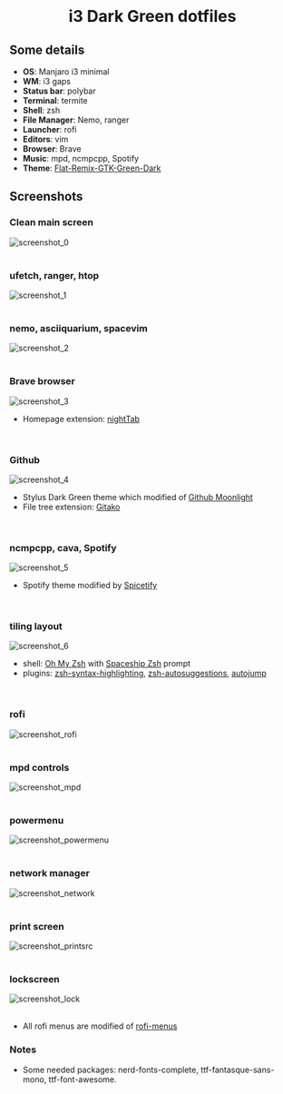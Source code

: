<br />
<p align="center">
  <h1 align="center">i3 Dark Green dotfiles</h1>
</p>

<!-- Some details -->
## Some details
+ **OS**: Manjaro i3 minimal
+ **WM**: i3 gaps
+ **Status bar**: polybar
+ **Terminal**: termite
+ **Shell**: zsh
+ **File Manager**: Nemo, ranger
+ **Launcher**: rofi
+ **Editors**: vim
+ **Browser**: Brave
+ **Music**: mpd, ncmpcpp, Spotify
+ **Theme**: [Flat-Remix-GTK-Green-Dark](https://www.gnome-look.org/p/1297346/)

<!-- Screenshot s -->
## Screenshots

### Clean main screen
![screenshot_0](./screenshots/screenshot_0.png?raw=true)
<br />
<br />

### ufetch, ranger, htop
![screenshot_1](./screenshots/screenshot_1.png?raw=true)
<br />
<br />

### nemo, asciiquarium, spacevim
![screenshot_2](./screenshots/screenshot_2.png?raw=true)
<br />
<br />

### Brave browser
![screenshot_3](./screenshots/screenshot_3.png?raw=true)

- Homepage extension: [nightTab](https://chrome.google.com/webstore/detail/nighttab/hdpcadigjkbcpnlcpbcohpafiaefanki?hl=en-GB)
<br />

### Github
![screenshot_4](./screenshots/screenshot_4.png?raw=true)

- Stylus Dark Green theme which modified of [Github Moonlight](https://github.com/Brettm12345/github-moonlight)
- File tree extension: [Gitako](https://github.com/EnixCoda/Gitako)
<br />

### ncmpcpp, cava, Spotify
![screenshot_5](./screenshots/screenshot_5.png?raw=true)

- Spotify theme modified by [Spicetify](https://github.com/khanhas/spicetify-cli)
<br />

### tiling layout
![screenshot_6](./screenshots/screenshot_6.png?raw=true)

- shell: [Oh My Zsh](https://github.com/ohmyzsh/ohmyzsh) with [Spaceship Zsh](https://github.com/denysdovhan/spaceship-prompt) prompt
- plugins: [zsh-syntax-highlighting](https://github.com/zsh-users/zsh-syntax-highlighting), [zsh-autosuggestions](https://github.com/zsh-users/zsh-autosuggestions), [autojump](https://github.com/wting/autojump)
<br />


### rofi
![screenshot_rofi](./screenshots/screenshot_rofi.png?raw=true)
<br />
<br />

### mpd controls
![screenshot_mpd](./screenshots/screenshot_mpd.png?raw=true)
<br />
<br />

### powermenu
![screenshot_powermenu](./screenshots/screenshot_powermenu.png?raw=true)
<br />
<br />

### network manager
![screenshot_network](./screenshots/screenshot_network.png?raw=true)
<br />
<br />

### print screen
![screenshot_printsrc](./screenshots/screenshot_printsrc.png?raw=true)
<br />
<br />

### lockscreen
![screenshot_lock](./screenshots/screenshot_lock.png?raw=true)
<br />
<br />


- All rofi menus are modified of [rofi-menus](https://gitlab.com/vahnrr/rofi-menus)

### Notes 
- Some needed packages: nerd-fonts-complete, ttf-fantasque-sans-mono, ttf-font-awesome.
